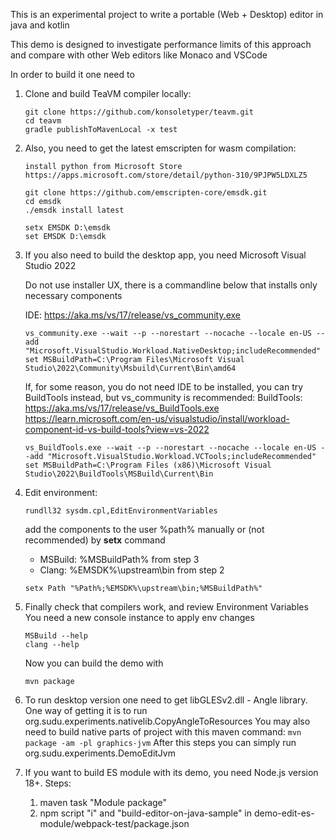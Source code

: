 This is an experimental project to write a portable (Web + Desktop) editor in java and kotlin

This demo is designed to investigate performance limits of this approach and compare with other Web editors like Monaco and VSCode

In order to build it one need to

1. Clone and build TeaVM compiler locally:

    ```
    git clone https://github.com/konsoletyper/teavm.git
    cd teavm 
    gradle publishToMavenLocal -x test
    ```

2. Also, you need to get the latest emscripten for wasm compilation:

    ```
    install python from Microsoft Store
    https://apps.microsoft.com/store/detail/python-310/9PJPW5LDXLZ5
   
    git clone https://github.com/emscripten-core/emsdk.git
    cd emsdk
    ./emsdk install latest
    ```  

    ```  
    setx EMSDK D:\emsdk  
    set EMSDK D:\emsdk  
    ```

3. If you also need to build the desktop app, you need Microsoft Visual Studio 2022

   Do not use installer UX, there is a commandline below that installs only necessary components

   IDE: https://aka.ms/vs/17/release/vs_community.exe
    ```
    vs_community.exe --wait --p --norestart --nocache --locale en-US --add "Microsoft.VisualStudio.Workload.NativeDesktop;includeRecommended"  
    set MSBuildPath=C:\Program Files\Microsoft Visual Studio\2022\Community\Msbuild\Current\Bin\amd64
    ```
   If, for some reason, you do not need IDE to be installed, you can try BuildTools instead, but vs_community is recommended:
   BuildTools: https://aka.ms/vs/17/release/vs_BuildTools.exe  
   https://learn.microsoft.com/en-us/visualstudio/install/workload-component-id-vs-build-tools?view=vs-2022
    ```
   vs_BuildTools.exe --wait --p --norestart --nocache --locale en-US --add "Microsoft.VisualStudio.Workload.VCTools;includeRecommended"  
   set MSBuildPath=C:\Program Files (x86)\Microsoft Visual Studio\2022\BuildTools\MSBuild\Current\Bin
   ```

4. Edit environment:
   ```
   rundll32 sysdm.cpl,EditEnvironmentVariables
   ```
   add the components to the user %path% manually or (not recommended) by **setx** command 
    - MSBuild: %MSBuildPath% from step 3 
    - Clang: %EMSDK%\upstream\bin from step 2
    ```
    setx Path "%Path%;%EMSDK%\upstream\bin;%MSBuildPath%" 
    ```

5. Finally check that compilers work, and review Environment Variables
   You need a new console instance to apply env changes
    ```
   MSBuild --help
   clang --help
    ```
   Now you can build the demo with

   `mvn package`


6. To run desktop version one need to get libGLESv2.dll - Angle library. 
   One way of getting it is to run org.sudu.experiments.nativelib.CopyAngleToResources
   You may also need to build native parts of project with this maven command:
   `mvn package -am -pl graphics-jvm`
   After this steps you can simply run org.sudu.experiments.DemoEditJvm


7. If you want to build ES module with its demo, you need Node.js version 18+. 
   Steps:  
   1. maven task "Module package"
   2. npm script "i" and "build-editor-on-java-sample" in demo-edit-es-module/webpack-test/package.json